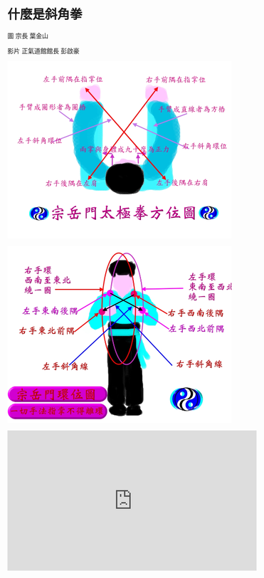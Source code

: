 # 什麼是斜角拳

圖
宗長
葉金山

影片
正氣道館館長
彭啟豪


![](img/taiji-aspect02.jpg)

![](img/環位圖.jpg)

<iframe width="560" height="315" src="https://www.youtube.com/embed/5gdUMqZ8PJM" frameborder="0" allowfullscreen></iframe>